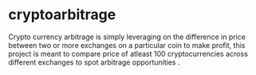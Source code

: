 # cryptoarbitrage
Crypto currency arbitrage is simply leveraging on the difference in price between two or more exchanges on a particular coin to make profit, this project is meant to compare price of atleast 100 cryptocurrencies across different exchanges to spot arbitrage opportunities .
